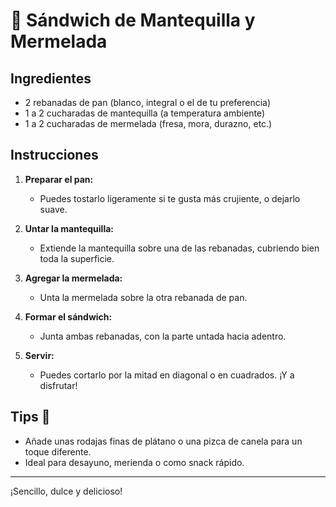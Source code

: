 # 🥪 Sándwich de Mantequilla y Mermelada

## Ingredientes
- 2 rebanadas de pan (blanco, integral o el de tu preferencia)
- 1 a 2 cucharadas de mantequilla (a temperatura ambiente)
- 1 a 2 cucharadas de mermelada (fresa, mora, durazno, etc.)

## Instrucciones

1. **Preparar el pan:**
   - Puedes tostarlo ligeramente si te gusta más crujiente, o dejarlo suave.

2. **Untar la mantequilla:**
   - Extiende la mantequilla sobre una de las rebanadas, cubriendo bien toda la superficie.

3. **Agregar la mermelada:**
   - Unta la mermelada sobre la otra rebanada de pan.

4. **Formar el sándwich:**
   - Junta ambas rebanadas, con la parte untada hacia adentro.

5. **Servir:**
   - Puedes cortarlo por la mitad en diagonal o en cuadrados. ¡Y a disfrutar!

## Tips 📝
- Añade unas rodajas finas de plátano o una pizca de canela para un toque diferente.
- Ideal para desayuno, merienda o como snack rápido.

---

¡Sencillo, dulce y delicioso!